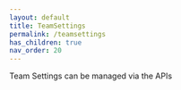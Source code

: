 ```yaml
---
layout: default
title: TeamSettings
permalink: /teamsettings
has_children: true
nav_order: 20
---
```


Team Settings can be managed via the APIs